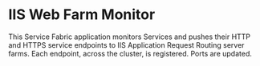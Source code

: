 # IIS Web Farm Monitor
This Service Fabric application monitors Services and pushes their HTTP and HTTPS service endpoints to IIS Application Request Routing server farms.
Each endpoint, across the cluster, is registered. Ports are updated.
